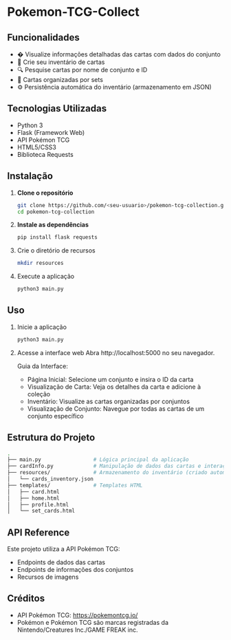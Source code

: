 # Pokemon-TCG-Collect

## Funcionalidades

- � Visualize informações detalhadas das cartas com dados do conjunto
- 📁 Crie seu inventário de cartas
- 🔍 Pesquise cartas por nome de conjunto e ID
- 📂 Cartas organizadas por sets
- ⚙️ Persistência automática do inventário (armazenamento em JSON)

## Tecnologias Utilizadas

- Python 3
- Flask (Framework Web)
- API Pokémon TCG
- HTML5/CSS3
- Biblioteca Requests

## Instalação

1. **Clone o repositório**
   ```bash
   git clone https://github.com/<seu-usuario>/pokemon-tcg-collection.git
   cd pokemon-tcg-collection
   
2. **Instale as dependências**
   ```bash
   pip install flask requests

3. Crie o diretório de recursos
   ```bash
   mkdir resources

4. Execute a aplicação
   ```bash
   python3 main.py

## Uso
1. Inicie a aplicação
   ```bash
   python3 main.py

2. Acesse a interface web Abra http://localhost:5000 no seu navegador.

      Guia da Interface:
    
     - Página Inicial: Selecione um conjunto e insira o ID da carta
     - Visualização de Carta: Veja os detalhes da carta e adicione à coleção
     - Inventário: Visualize as cartas organizadas por conjuntos
     - Visualização de Conjunto: Navegue por todas as cartas de um conjunto específico

## Estrutura do Projeto
   ```bash
   .
├── main.py                 # Lógica principal da aplicação
├── cardInfo.py             # Manipulação de dados das cartas e interações com a API
├── resources/              # Armazenamento do inventário (criado automaticamente)
│   └── cards_inventory.json
├── templates/              # Templates HTML
│   ├── card.html
│   ├── home.html
│   ├── profile.html
│   └── set_cards.html
```

## API Reference

Este projeto utiliza a API Pokémon TCG:

  - Endpoints de dados das cartas
  - Endpoints de informações dos conjuntos
  - Recursos de imagens

## Créditos

 - API Pokémon TCG: https://pokemontcg.io/
 - Pokémon e Pokémon TCG são marcas registradas da Nintendo/Creatures Inc./GAME FREAK inc.
